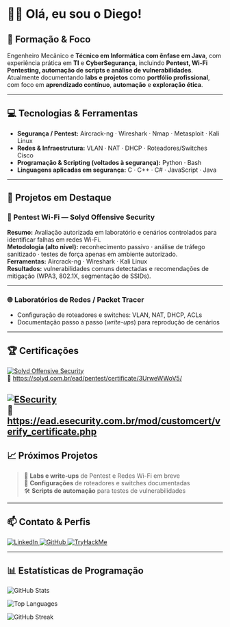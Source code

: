 # 👨‍💻 Olá, eu sou o Diego!

## 💼 Formação & Foco
Engenheiro Mecânico e **Técnico em Informática com ênfase em Java**, com experiência prática em **TI** e **CyberSegurança**, incluindo **Pentest, Wi-Fi Pentesting, automação de scripts e análise de vulnerabilidades**.  
Atualmente documentando **labs e projetos** como **portfólio profissional**, com foco em **aprendizado contínuo**, **automação** e **exploração ética**.

---

## 💻 Tecnologias & Ferramentas

- **Segurança / Pentest:** Aircrack-ng · Wireshark · Nmap · Metasploit · Kali Linux  
- **Redes & Infraestrutura:** VLAN · NAT · DHCP · Roteadores/Switches Cisco  
- **Programação & Scripting (voltados à segurança):** Python · Bash  
- **Linguagens aplicadas em segurança:** C · C++ · C# · JavaScript · Java  

---

## 🚀 Projetos em Destaque

### 🧠 Pentest Wi-Fi — Solyd Offensive Security
**Resumo:** Avaliação autorizada em laboratório e cenários controlados para identificar falhas em redes Wi-Fi.  
**Metodologia (alto nível):** reconhecimento passivo · análise de tráfego sanitizado · testes de força apenas em ambiente autorizado.  
**Ferramentas:** Aircrack-ng · Wireshark · Kali Linux  
**Resultados:** vulnerabilidades comuns detectadas e recomendações de mitigação (WPA3, 802.1X, segmentação de SSIDs).

---

### 🌐 Laboratórios de Redes / Packet Tracer
- Configuração de roteadores e switches: VLAN, NAT, DHCP, ACLs  
- Documentação passo a passo (*write-ups*) para reprodução de cenários  

---

## 🏆 Certificações

[![Solyd Offensive Security](https://img.shields.io/badge/Certificado_Solyd_Offensive_Security-brightgreen)](https://www.solyd.com.br)  
🔗 https://solyd.com.br/ead/pentest/certificate/3UrweWWoV5/  

[![ESecurity](https://img.shields.io/badge/Certificado_ESecurity-blue)](https://www.esecurity.com.br)  
🔗 https://ead.esecurity.com.br/mod/customcert/verify_certificate.php
---

## 📈 Próximos Projetos

> 🚀 **Labs e write-ups** de Pentest e Redes Wi-Fi em breve  
> 📝 **Configurações** de roteadores e switches documentadas  
> 🛠️ **Scripts de automação** para testes de vulnerabilidades  

---

## 📫 Contato & Perfis

<p align="left">
  <a href="https://br.linkedin.com/in/diego-lino-tom%C3%A9-96a7b0250">
    <img src="https://img.shields.io/badge/LinkedIn-0077B5?style=for-the-badge&logo=linkedin" alt="LinkedIn"/>
  </a>
  <a href="https://github.com/CyberSecurity0000">
    <img src="https://img.shields.io/badge/GitHub-100000?style=for-the-badge&logo=github&logoColor=white" alt="GitHub"/>
  </a>
  <a href="https://tryhackme.com/p/CyberSecurity00000">
    <img src="https://img.shields.io/badge/TryHackMe-FF6D00?style=for-the-badge&logo=tryhackme" alt="TryHackMe"/>
  </a>
</p>

---

## 📊 Estatísticas de Programação

<p align="left">
  <img src="https://github-readme-stats.vercel.app/api?username=CyberSecurity0000&show_icons=true&count_private=true&hide=prs&theme=radical" alt="GitHub Stats"/>
</p>

<p align="left">
  <img src="https://github-readme-stats.vercel.app/api/top-langs/?username=CyberSecurity0000&langs_count=999&theme=radical" alt="Top Languages"/>
</p>

<p align="left">
  <img src="https://github-readme-streak-stats.herokuapp.com/?user=CyberSecurity0000&theme=radical" alt="GitHub Streak"/>
</p>
